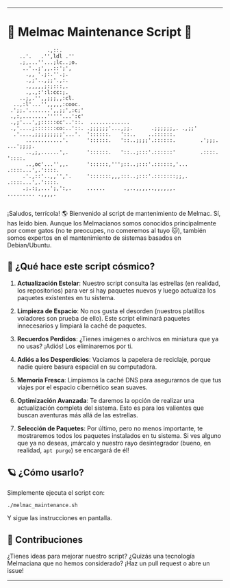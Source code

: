 

---

# 🚀 Melmac Maintenance Script 🚀

```
             .,::.                                                              
    ..'.   .'',ldl .''                                                          
    .;,...''...;lc..;o.                                                         
     ..'..;',,.::';',                                                           
      .,, '.;:.''.;.                                                            
      .,;'..,;;'.,:.                                                            
      .,,,,,;:;:::,.                                                            
      .,.,:':l:cc:;.                                                            
    ..;,.'',,;;;,,:cl.                                                          
  ..,:l'...'',,,,,:cooc.                                                        
 .';;.'.......',,;;',:c;'                                                       
 .,:,........'''''...':c'                                                       
 .,;'...',;:::::cc'..'::.  .............                                        
 .,'....;:::::::co:..'::. .;;;;;;'...,;;.      .;;;;;;,. .,;;'                  
  .'....,;;;;;;;;;'...'.  '::::::.   '::..    ..::::::.                         
      ............'.      '::::::.   '::..;;;;'.::::::.        .';;;.  ...';;;;.
      ..,;,......',.      '::::::.   '::..;:::'.::::::'        .::::.     '::::.
      ..,oc'...'',,.      '::::::,''';::..;:::'.::::::,'...    .::::...',.'::::.
     .'.,::'..,,'','.     ':::::::,,,:::..;:::'.:::::::;;,.    .::::...',.'::::.
     .;.:;,...';,':,.     ......      .,..,,,,..,,,,,,.         ......... .,,,,.


```

¡Saludos, terrícola! 🌎 Bienvenido al script de mantenimiento de Melmac. Sí, has leído bien. Aunque los Melmacianos somos conocidos principalmente por comer gatos (no te preocupes, no comeremos al tuyo 🐱), también somos expertos en el mantenimiento de sistemas basados en Debian/Ubuntu.

## 🌌 ¿Qué hace este script cósmico?

1. **Actualización Estelar**: Nuestro script consulta las estrellas (en realidad, los repositorios) para ver si hay paquetes nuevos y luego actualiza los paquetes existentes en tu sistema.
  
2. **Limpieza de Espacio**: No nos gusta el desorden (nuestros platillos voladores son prueba de ello). Este script eliminará paquetes innecesarios y limpiará la caché de paquetes.
  
3. **Recuerdos Perdidos**: ¿Tienes imágenes o archivos en miniatura que ya no usas? ¡Adiós! Los eliminaremos por ti.
  
4. **Adiós a los Desperdicios**: Vaciamos la papelera de reciclaje, porque nadie quiere basura espacial en su computadora.
  
5. **Memoria Fresca**: Limpiamos la caché DNS para asegurarnos de que tus viajes por el espacio cibernético sean suaves.
  
6. **Optimización Avanzada**: Te daremos la opción de realizar una actualización completa del sistema. Esto es para los valientes que buscan aventuras más allá de las estrellas.
  
7. **Selección de Paquetes**: Por último, pero no menos importante, te mostraremos todos los paquetes instalados en tu sistema. Si ves alguno que ya no deseas, ¡márcalo y nuestro rayo desintegrador (bueno, en realidad, `apt purge`) se encargará de él!

## 🪐 ¿Cómo usarlo?

Simplemente ejecuta el script con:

```bash
./melmac_maintenance.sh
```

Y sigue las instrucciones en pantalla.

## 💫 Contribuciones

¿Tienes ideas para mejorar nuestro script? ¿Quizás una tecnología Melmaciana que no hemos considerado? ¡Haz un pull request o abre un issue!

---

